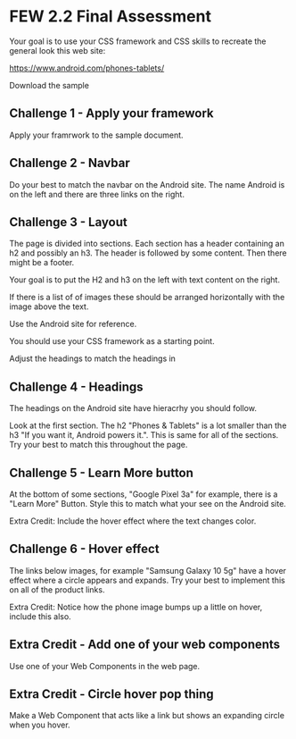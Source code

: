 # FEW 2.2 Final Assessment 

Your goal is to use your CSS framework and CSS skills to recreate the general look this web site: 

https://www.android.com/phones-tablets/

Download the sample 

## Challenge 1 - Apply your framework

Apply your framrwork to the sample document. 

## Challenge 2 - Navbar 

Do your best to match the navbar on the Android site. The name Android is on the left and there are three links on the right. 

## Challenge 3 - Layout 

The page is divided into sections. Each section has a header containing an h2 and possibly an h3. The header is followed by some content. Then there might be a footer. 

Your goal is to put the H2 and h3 on the left with text content on the right. 

If there is a list of of images these should be arranged horizontally with the image above the text. 

Use the Android site for reference. 

You should use your CSS framework as a starting point. 

Adjust the headings to match the headings in 

## Challenge 4 - Headings 

The headings on the Android site have hieracrhy you should follow. 

Look at the first section. The h2 "Phones & Tablets" is a lot smaller than the h3 "If you want it, Android powers it.". This is same for all of the sections. Try your best to match this throughout the page. 

## Challenge 5 - Learn More button

At the bottom of some sections, "Google Pixel 3a" for example, there is a "Learn More" Button. Style this to match what your see on the Android site. 

Extra Credit: Include the hover effect where the text changes color. 

## Challenge 6 - Hover effect

The links below images, for example "Samsung Galaxy 10 5g" have a hover effect where a circle appears and expands. Try your best to implement this on all of the product links. 

Extra Credit: Notice how the phone image bumps up a little on hover, include this also. 

## Extra Credit - Add one of your web components

Use one of your Web Components in the web page. 

## Extra Credit - Circle hover pop thing

Make a Web Component that acts like a link but shows an expanding circle when you hover. 

